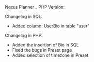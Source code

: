 ﻿Nexus Planner _ PHP Version:

Changelog in SQL:
- Added column: UserBio in table "user"

Changelog in PHP:
- Added the insertion of Bio in SQL 
- Fixed the bugs in Preset page
- Added selection of timezone in Preset
